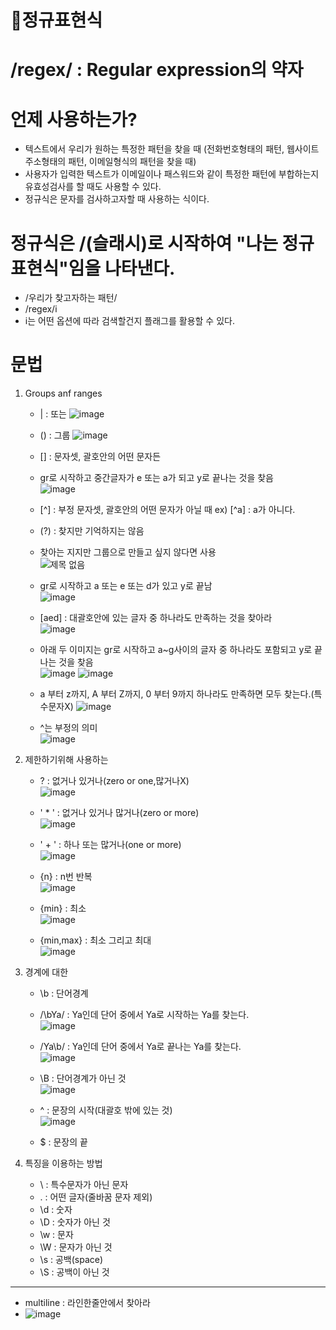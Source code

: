 # 🌼정규표현식
# /regex/ : Regular expression의 약자

# 언제 사용하는가?
- 텍스트에서 우리가 원하는 특정한 패턴을 찾을 때 (전화번호형태의 패턴, 웹사이트주소형태의 패턴, 이메일형식의 패턴을 찾을 때)
- 사용자가 입력한 텍스트가 이메일이나 패스워드와 같이 특정한 패턴에 부합하는지 유효성검사를 할 때도 사용할 수 있다.
- 정규식은 문자를 검사하고자할 때 사용하는 식이다.

# 정규식은 /(슬래시)로 시작하여 "나는 정규표현식"임을 나타낸다.
- /우리가 찾고자하는 패턴/
- /regex/i
- i는 어떤 옵션에 따라 검색할건지 플래그를 활용할 수 있다.

# 문법
1) Groups anf ranges
   - |  : 또는 ![image](https://github.com/leegowoon/regex/assets/145514701/80f8d1f0-26f2-483b-8acd-f451ddac2e12)

   - () : 그룹 ![image](https://github.com/leegowoon/regex/assets/145514701/8203b2c3-9990-4186-9ad4-fd772f1422bf)

   - [] : 문자셋, 괄호안의 어떤 문자든
   - gr로 시작하고 중간글자가 e 또는 a가 되고 y로 끝나는 것을 찾음   
   ![image](https://github.com/leegowoon/regex/assets/145514701/852d6c09-1be1-4559-b382-92f125a916c4)

   
   - [^] : 부정 문자셋, 괄호안의 어떤 문자가 아닐 때 ex) [^a] : a가 아니다.
   
   - (?) : 찾지만 기억하지는 않음
   - 찾아는 지지만 그룹으로 만들고 싶지 않다면 사용  
  ![제목 없음](https://github.com/leegowoon/regex/assets/145514701/8fd32774-2127-4958-bb24-4b1fef3dc3dc)

   - gr로 시작하고 a 또는 e 또는 d가 있고 y로 끝남   
   ![image](https://github.com/leegowoon/regex/assets/145514701/0068df32-2944-4436-93f0-e34686a7b108)

   - [aed] : 대괄호안에 있는 글자 중 하나라도 만족하는 것을 찾아라  
   ![image](https://github.com/leegowoon/regex/assets/145514701/aafa7fe2-f0ae-4737-a92b-b8fab15c7ec5)

   - 아래 두 이미지는 gr로 시작하고 a~g사이의 글자 중 하나라도 포함되고 y로 끝나는 것을 찾음   
   ![image](https://github.com/leegowoon/regex/assets/145514701/d1c7fdc3-2a1b-4ad0-922c-a31bdcdeb66f)
   ![image](https://github.com/leegowoon/regex/assets/145514701/76fc1403-3d24-4c88-b771-d1151fa124fb)


   - a 부터 z까지, A 부터 Z까지, 0 부터 9까지 하나라도 만족하면 모두 찾는다.(특수문자X)
   ![image](https://github.com/leegowoon/regex/assets/145514701/31f80819-23bc-4148-ae96-cd7cde0cfc9d)

   - ^는 부정의 의미   
   ![image](https://github.com/leegowoon/regex/assets/145514701/ac61c8f3-959d-4ca3-b806-6ae2fe58fb00)

2) 제한하기위해 사용하는
   - ? : 없거나 있거나(zero or one,많거나X)   
   ![image](https://github.com/leegowoon/regex/assets/145514701/f19d1860-f958-41e7-bece-836cbc55db43)

   - ' * ' : 없거나 있거나 많거나(zero or more)   
   ![image](https://github.com/leegowoon/regex/assets/145514701/295438f5-1b01-4e8e-993a-bf4a1615e9e2)

   - ' + ' : 하나 또는 많거나(one or more)   
   ![image](https://github.com/leegowoon/regex/assets/145514701/bea18c96-4ddc-4ee5-a5bf-52230d2e59b3)


   - {n} : n번 반복   
   ![image](https://github.com/leegowoon/regex/assets/145514701/da08cb6c-7c19-46c5-a7a4-4bfcd6e89a9d)


   - {min} : 최소   
   ![image](https://github.com/leegowoon/regex/assets/145514701/aaf6c7cf-e541-4cc1-9083-d6d96949d01e)


   - {min,max} : 최소 그리고 최대   
   ![image](https://github.com/leegowoon/regex/assets/145514701/5e90a60a-1080-4559-ae92-2f0a3eac62ae)


3) 경계에 대한
   - \b : 단어경계
   - /\bYa/ : Ya인데 단어 중에서 Ya로 시작하는 Ya를 찾는다.     
   ![image](https://github.com/leegowoon/regex/assets/145514701/69f8e7c9-1a06-4bc8-b764-dad03919dba3)
   - /Ya\b/ : Ya인데 단어 중에서 Ya로 끝나는 Ya를 찾는다.      
   ![image](https://github.com/leegowoon/regex/assets/145514701/f911317d-5131-4049-a774-0b8b5de2d753)

   - \B : 단어경계가 아닌 것   
   ![image](https://github.com/leegowoon/regex/assets/145514701/e75d2890-a3d4-491a-ae35-768ebe500713)

   - ^  : 문장의 시작(대괄호 밖에 있는 것)   
   ![image](https://github.com/leegowoon/regex/assets/145514701/c9e7f847-6455-4cf0-b558-33e6d7d85390)

   - $  : 문장의 끝
  
4) 특징을 이용하는 방법
   - \  : 특수문자가 아닌 문자
   - .  : 어떤 글자(줄바꿈 문자 제외)
   - \d : 숫자
   - \D : 숫자가 아닌 것
   - \w : 문자
   - \W : 문자가 아닌 것
   - \s : 공백(space)
   - \S : 공백이 아닌 것


  

---
- multiline : 라인한줄안에서 찾아라
- ![image](https://github.com/leegowoon/regex/assets/145514701/2b36fa85-a52f-4983-8edf-f4c244c59abc)

